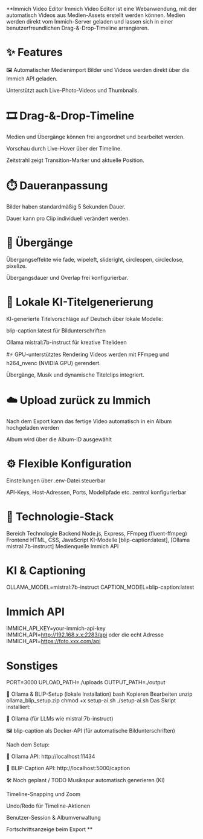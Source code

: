 




**Immich Video Editor
Immich Video Editor ist eine Webanwendung, mit der automatisch Videos aus Medien-Assets erstellt werden können. Medien werden direkt vom Immich-Server geladen und lassen sich in einer benutzerfreundlichen Drag-&-Drop-Timeline arrangieren.

# ✨ Features
🖼️ Automatischer Medienimport
Bilder und Videos werden direkt über die Immich API geladen.

Unterstützt auch Live-Photo-Videos und Thumbnails.

# 🎞️ Drag‑&‑Drop-Timeline
Medien und Übergänge können frei angeordnet und bearbeitet werden.

Vorschau durch Live-Hover über der Timeline.

Zeitstrahl zeigt Transition-Marker und aktuelle Position.

# ⏱️ Daueranpassung
Bilder haben standardmäßig 5 Sekunden Dauer.

Dauer kann pro Clip individuell verändert werden.

# 🔁 Übergänge
Übergangseffekte wie fade, wipeleft, slideright, circleopen, circleclose, pixelize.

Übergangsdauer und Overlap frei konfigurierbar.

# 🧠 Lokale KI-Titelgenerierung
KI-generierte Titelvorschläge auf Deutsch über lokale Modelle:

blip-caption:latest für Bildunterschriften

Ollama mistral:7b-instruct für kreative Titelideen

#⚡ GPU-unterstütztes Rendering
Videos werden mit FFmpeg und h264_nvenc (NVIDIA GPU) gerendert.

Übergänge, Musik und dynamische Titelclips integriert.

# ☁️ Upload zurück zu Immich

Nach dem Export kann das fertige Video automatisch in ein Album hochgeladen werden

Album wird über die Album-ID ausgewählt


# ⚙️ Flexible Konfiguration
Einstellungen über .env-Datei steuerbar

API-Keys, Host-Adressen, Ports, Modellpfade etc. zentral konfigurierbar

# 🧪 Technologie-Stack
Bereich	Technologie
Backend	Node.js, Express, FFmpeg (fluent-ffmpeg)
Frontend	HTML, CSS, JavaScript
KI-Modelle	[blip-caption:latest], [Ollama mistral:7b-instruct]
Medienquelle	Immich API



# KI & Captioning
OLLAMA_MODEL=mistral:7b-instruct
CAPTION_MODEL=blip-caption:latest

# Immich API
IMMICH_API_KEY=your-immich-api-key
IMMICH_API=http://192.168.x.x:2283/api
oder die echt Adresse
IMMICH_API=https://foto.xxx.com/api

# Sonstiges
PORT=3000
UPLOAD_PATH=./uploads
OUTPUT_PATH=./output



🧠 Ollama & BLIP-Setup (lokale Installation)
bash
Kopieren
Bearbeiten
unzip ollama_blip_setup.zip
chmod +x setup-ai.sh
./setup-ai.sh
Das Skript installiert:

🧠 Ollama (für LLMs wie mistral:7b-instruct)

🖼️ blip-caption als Docker-API (für automatische Bildunterschriften)

Nach dem Setup:

📍 Ollama API: http://localhost:11434

📍 BLIP-Caption API: http://localhost:5000/caption


🛠️ Noch geplant / TODO
Musikspur automatisch generieren (KI)

Timeline-Snapping und Zoom

Undo/Redo für Timeline-Aktionen

Benutzer-Session & Albumverwaltung

Fortschrittsanzeige beim Export
**